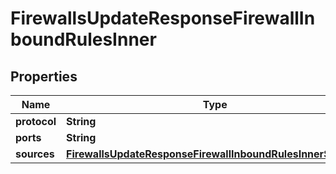 

# FirewallsUpdateResponseFirewallInboundRulesInner


## Properties

| Name | Type | Description | Notes |
|------------ | ------------- | ------------- | -------------|
|**protocol** | **String** |  |  [optional] |
|**ports** | **String** |  |  [optional] |
|**sources** | [**FirewallsUpdateResponseFirewallInboundRulesInnerSources**](FirewallsUpdateResponseFirewallInboundRulesInnerSources.md) |  |  [optional] |



